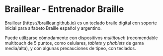 # **Braillear** - Entrenador Braille

Braillear (https://braillear.github.io) es un teclado braile digital con soporte inicial para alfabeto Braille español y argentino.

Puede utilizarse cómodamente con dispositivos *multitouch* (recomendable multitouch de 5 puntos, como celulares, *tablets* y *phablets* de gama media/alta), y con algunas precauciones de tipeo, con teclados.
